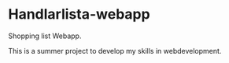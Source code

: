 # Handlarlista-webapp
Shopping list Webapp.

This is a summer project to develop my skills in webdevelopment.
